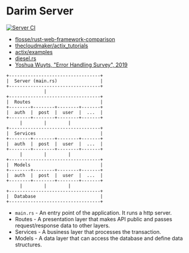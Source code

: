# Darim Server

[![Server CI](https://github.com/ParkSB/darim/workflows/Server%20CI/badge.svg)](https://github.com/ParkSB/darim/actions?query=workflow%3A%22Server+CI%22)

* [flosse/rust-web-framework-comparison](https://github.com/flosse/rust-web-framework-comparison)
* [thecloudmaker/actix_tutorials](https://github.com/thecloudmaker/actix_tutorials)
* [actix/examples](https://github.com/actix/examples)
* [diesel.rs](http://diesel.rs/)
* [Yoshua Wuyts, "Error Handling Survey", 2019](https://blog.yoshuawuyts.com/error-handling-survey/)

```
+----------------------------------+
|  Server (main.rs)                |
+----------------------------------+
              |
+----------------------------------+
|  Routes                          |
+--------+--------+--------+-------+
|  auth  |  post  |  user  |  ...  |
+--------+--------+--------+-------+
     |        |        |
+----------------------------------+
|  Services                        |
+--------+--------+--------+-------+
|  auth  |  post  |  user  |  ...  |
+--------+--------+--------+-------+
     |        |        |
+----------------------------------+
|  Models                          |
+--------+--------+--------+-------+
|  auth  |  post  |  user  |  ...  |
+--------+--------+--------+-------+
     |        |        |
+----------------------------------+
|  Database                        |
+----------------------------------+
```

* `main.rs` - An entry point of the application. It runs a http server.
* Routes - A presentation layer that makes API public and passes request/response data to other layers.
* Services - A business layer that processes the transaction.
* Models - A data layer that can access the database and define data structures.
